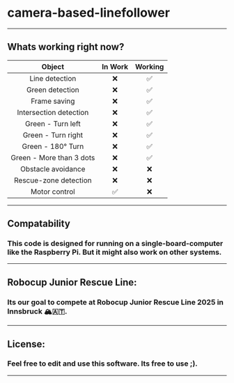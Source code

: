 # camera-based-linefollower
---
## Whats working right now?
| Object           | In Work | Working |
|:----------------:|:-------:|:-------:|
|Line detection|❌|✅|
|Green detection|❌|✅|
|Frame saving|❌|✅|
|Intersection detection|❌|✅|
|Green - Turn left|❌|✅|
|Green - Turn right|❌|✅|
|Green - 180° Turn|❌|✅|
|Green - More than 3 dots|❌|✅|
|Obstacle avoidance|❌|❌|
|Rescue-zone detection |❌|❌|
|Motor control |✅|❌|
---
## Compatability
### This code is designed for running on a single-board-computer like the Raspberry Pi. But it might also work on other systems.
---
## Robocup Junior Rescue Line:
### Its our goal to compete at Robocup Junior Rescue Line 2025 in Innsbruck 🏔️🇦🇹.
---
## License:
### Feel free to edit and use this software. Its free to use ;).
---
